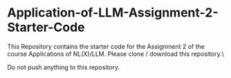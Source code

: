 # Application-of-LLM-Assignment-2-Starter-Code

This Repository contains the starter code for the Assignment 2 of the course Applications of NL(X)/LLM.
Please clone / download this repository.\

Do not push anything to this repository.
